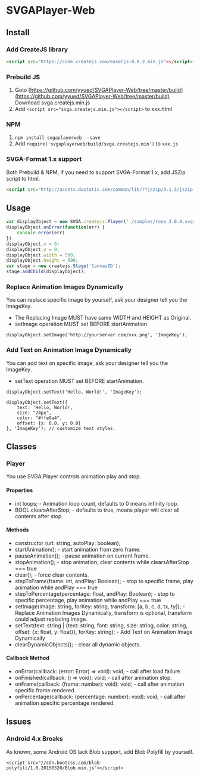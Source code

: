 # SVGAPlayer-Web

## Install

### Add CreateJS library

```html
<script src="https://code.createjs.com/easeljs-0.8.2.min.js"></script>
```

### Prebuild JS
1. Goto [https://github.com/yyued/SVGAPlayer-Web/tree/master/build](https://github.com/yyued/SVGAPlayer-Web/tree/master/build) Download svga.createjs.min.js
2. Add ```<script src="svga.createjs.min.js"></script>``` to xxx.html

### NPM
1. ```npm install svgaplayerweb --save```
2. Add ``` require('svgaplayerweb/build/svga.createjs.min') ``` to ```xxx.js```

### SVGA-Format 1.x support

Both Prebuild & NPM, if you need to support SVGA-Format 1.x, add JSZip script to html.

```html
<script src="http://assets.dwstatic.com/common/lib/??jszip/3.1.3/jszip.min.js,jszip/3.1.3/jszip-utils.min.js" charset="utf-8"></script>
```

## Usage

```js
var displayObject = new SVGA.createjs.Player('./samples/rose_2.0.0.svga');
displayObject.onError(function(err) {
    console.error(err)
})
displayObject.x = 0;
displayObject.y = 0;
displayObject.width = 500;
displayObject.height = 500;
var stage = new createjs.Stage('CanvasID');
stage.addChild(displayObject);
```

### Replace Animation Images Dynamically

You can replace specific image by yourself, ask your designer tell you the ImageKey.

* The Replacing Image MUST have same WIDTH and HEIGHT as Original.
* setImage operation MUST set BEFORE startAnimation.

```
displayObject.setImage('http://yourserver.com/xxx.png', 'ImageKey');
```

### Add Text on Animation Image Dynamically

You can add text on specific image, ask your designer tell you the ImageKey.

* setText operation MUST set BEFORE startAnimation.

```
displayObject.setText('Hello, World!', 'ImageKey');
```

```
displayObject.setText({ 
    text: 'Hello, World!, 
    size: "24px", 
    color: "#ffe0a4",
    offset: {x: 0.0, y: 0.0}
}, 'ImageKey'); // customize text styles.
```

## Classes

### Player

You use SVGA.Player controls animation play and stop.

#### Properties

* int loops; - Animation loop count, defaults to 0 means infinity loop.
* BOOL clearsAfterStop; - defaults to true, means player will clear all contents after stop.

#### Methods

* constructor (url: string, autoPlay: boolean);
* startAnimation(); - start animation from zero frame.
* pauseAnimation(); - pause animation on current frame.
* stopAnimation(); - stop animation, clear contents while clearsAfterStop === true
* clear(); - force clear contents.
* stepToFrame(frame: int, andPlay: Boolean); - stop to specific frame, play animation while andPlay === true
* stepToPercentage(percentage: float, andPlay: Boolean); - stop to specific percentage, play animation while andPlay === true
* setImage(image: string, forKey: string, transform: [a, b, c, d, tx, ty]); - Replace Animation Images Dynamically, transform is optional, transform could adjust replacing image.
* setText(text: string | {text: string, font: string, size: string, color: string, offset: {x: float, y: float}}, forKey: string); - Add Text on Animation Image Dynamically
* clearDynamicObjects(); - clear all dynamic objects.

#### Callback Method
* onError(callback: (error: Error) => void): void; - call after load failure.
* onFinished(callback: () => void): void; - call after animation stop.
* onFrame(callback: (frame: number): void): void; - call after animation specific frame rendered.
* onPercentage(callback: (percentage: number): void): void; - call after animation specific percentage rendered.

## Issues

### Android 4.x Breaks

As known, some Android OS lack Blob support, add Blob Polyfill by yourself.

```
<script src="//cdn.bootcss.com/blob-polyfill/1.0.20150320/Blob.min.js"></script>
```